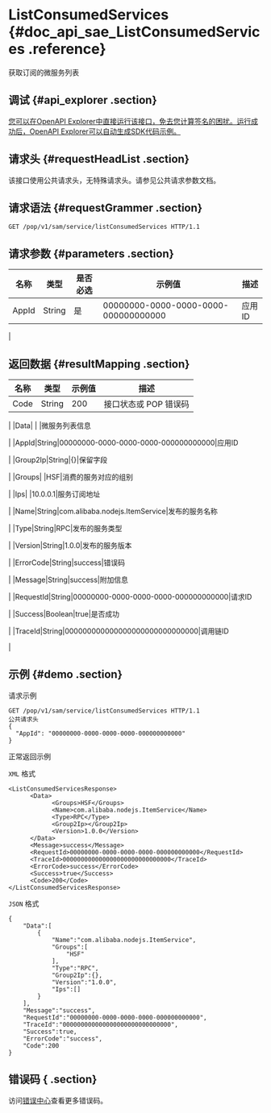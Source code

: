 # ListConsumedServices {#doc_api_sae_ListConsumedServices .reference}

获取订阅的微服务列表

## 调试 {#api_explorer .section}

[您可以在OpenAPI Explorer中直接运行该接口，免去您计算签名的困扰。运行成功后，OpenAPI Explorer可以自动生成SDK代码示例。](https://api.aliyun.com/#product=sae&api=ListConsumedServices&type=ROA&version=2019-05-06)

## 请求头 {#requestHeadList .section}

该接口使用公共请求头，无特殊请求头。请参见公共请求参数文档。

## 请求语法 {#requestGrammer .section}

```
GET /pop/v1/sam/service/listConsumedServices HTTP/1.1
```

## 请求参数 {#parameters .section}

|名称|类型|是否必选|示例值|描述|
|--|--|----|---|--|
|AppId|String|是|00000000-0000-0000-0000-000000000000|应用ID

 |

## 返回数据 {#resultMapping .section}

|名称|类型|示例值|描述|
|--|--|---|--|
|Code|String|200|接口状态或 POP 错误码

 |
|Data| | |微服务列表信息

 |
|AppId|String|00000000-0000-0000-0000-000000000000|应用ID

 |
|Group2Ip|String|\{\}|保留字段

 |
|Groups| |HSF|消费的服务对应的组别

 |
|Ips| |10.0.0.1|服务订阅地址

 |
|Name|String|com.alibaba.nodejs.ItemService|发布的服务名称

 |
|Type|String|RPC|发布的服务类型

 |
|Version|String|1.0.0|发布的服务版本

 |
|ErrorCode|String|success|错误码

 |
|Message|String|success|附加信息

 |
|RequestId|String|00000000-0000-0000-0000-000000000000|请求ID

 |
|Success|Boolean|true|是否成功

 |
|TraceId|String|000000000000000000000000000000|调用链ID

 |

## 示例 {#demo .section}

请求示例

``` {#request_demo}
GET /pop/v1/sam/service/listConsumedServices HTTP/1.1
公共请求头
{
  "AppId": "00000000-0000-0000-0000-000000000000"
}
```

正常返回示例

`XML` 格式

``` {#xml_return_success_demo}
<ListConsumedServicesResponse>
	  <Data>
		    <Groups>HSF</Groups>
		    <Name>com.alibaba.nodejs.ItemService</Name>
		    <Type>RPC</Type>
		    <Group2Ip></Group2Ip>
		    <Version>1.0.0</Version>
	  </Data>
	  <Message>success</Message>
	  <RequestId>00000000-0000-0000-0000-000000000000</RequestId>
	  <TraceId>000000000000000000000000000000</TraceId>
	  <ErrorCode>success</ErrorCode>
	  <Success>true</Success>
	  <Code>200</Code>
</ListConsumedServicesResponse>
```

`JSON` 格式

``` {#json_return_success_demo}
{
	"Data":[
		{
			"Name":"com.alibaba.nodejs.ItemService",
			"Groups":[
				"HSF"
			],
			"Type":"RPC",
			"Group2Ip":{},
			"Version":"1.0.0",
			"Ips":[]
		}
	],
	"Message":"success",
	"RequestId":"00000000-0000-0000-0000-000000000000",
	"TraceId":"000000000000000000000000000000",
	"Success":true,
	"ErrorCode":"success",
	"Code":200
}
```

## 错误码 { .section}

访问[错误中心](https://error-center.aliyun.com/status/product/sae)查看更多错误码。

